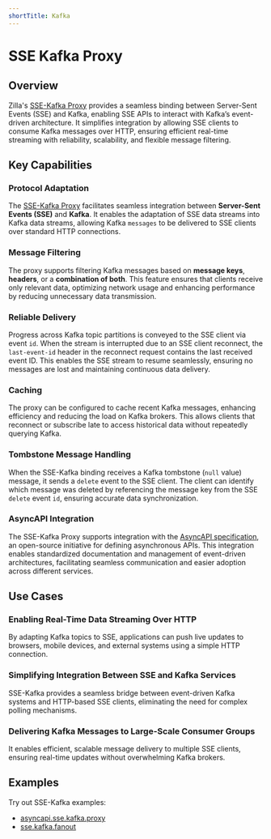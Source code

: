```yaml
---
shortTitle: Kafka
---
```


# SSE Kafka Proxy

## Overview

Zilla's [SSE-Kafka Proxy](../../../reference/config/bindings/sse-kafka/README.md) provides a seamless binding between Server-Sent Events (SSE) and Kafka, enabling SSE APIs to interact with Kafka’s event-driven architecture. It simplifies integration by allowing SSE clients to consume Kafka messages over HTTP, ensuring efficient real-time streaming with reliability, scalability, and flexible message filtering.

## Key Capabilities

### Protocol Adaptation

The [SSE-Kafka Proxy](../../../reference/config/bindings/sse-kafka/README.md) facilitates seamless integration between **Server-Sent Events (SSE)** and **Kafka**. It enables the adaptation of SSE data streams into Kafka data streams, allowing Kafka `messages` to be delivered to SSE clients over standard HTTP connections.

### Message Filtering

The proxy supports filtering Kafka messages based on **message keys**, **headers**, or a **combination of both**. This feature ensures that clients receive only relevant data, optimizing network usage and enhancing performance by reducing unnecessary data transmission.

### Reliable Delivery

Progress across Kafka topic partitions is conveyed to the SSE client via event `id`. When the stream is interrupted due to an SSE client reconnect, the `last-event-id` header in the reconnect request contains the last received event ID. This enables the SSE stream to resume seamlessly, ensuring no messages are lost and maintaining continuous data delivery.

### Caching

The proxy can be configured to cache recent Kafka messages, enhancing efficiency and reducing the load on Kafka brokers. This allows clients that reconnect or subscribe late to access historical data without repeatedly querying Kafka.

### Tombstone Message Handling

When the SSE-Kafka binding receives a Kafka tombstone (`null` value) message, it sends a `delete` event to the SSE client. The client can identify which message was deleted by referencing the message key from the SSE `delete` event `id`, ensuring accurate data synchronization.

### AsyncAPI Integration

The SSE-Kafka Proxy supports integration with the [AsyncAPI specification](../../../reference/config/bindings/asyncapi/README.md), an open-source initiative for defining asynchronous APIs. This integration enables standardized documentation and management of event-driven architectures, facilitating seamless communication and easier adoption across different services.

## Use Cases

### Enabling Real-Time Data Streaming Over HTTP

By adapting Kafka topics to SSE, applications can push live updates to browsers, mobile devices, and external systems using a simple HTTP connection.

### Simplifying Integration Between SSE and Kafka Services

SSE-Kafka provides a seamless bridge between event-driven Kafka systems and HTTP-based SSE clients, eliminating the need for complex polling mechanisms.

### Delivering Kafka Messages to Large-Scale Consumer Groups

It enables efficient, scalable message delivery to multiple SSE clients, ensuring real-time updates without overwhelming Kafka brokers.

## Examples

Try out SSE-Kafka examples:

- [asyncapi.sse.kafka.proxy](https://github.com/aklivity/zilla-examples/tree/main/asyncapi.sse.kafka.proxy)
- [sse.kafka.fanout](https://github.com/aklivity/zilla-examples/tree/main/sse.kafka.fanout)
